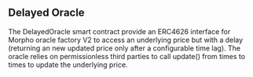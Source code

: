 ## Delayed Oracle

The DelayedOracle smart contract provide an ERC4626 interface for Morpho oracle factory V2 to access an underlying price but with a delay (returning an new updated price only after a configurable time lag). The oracle relies on permissionless third parties to call update() from times to times to update the underlying price.
